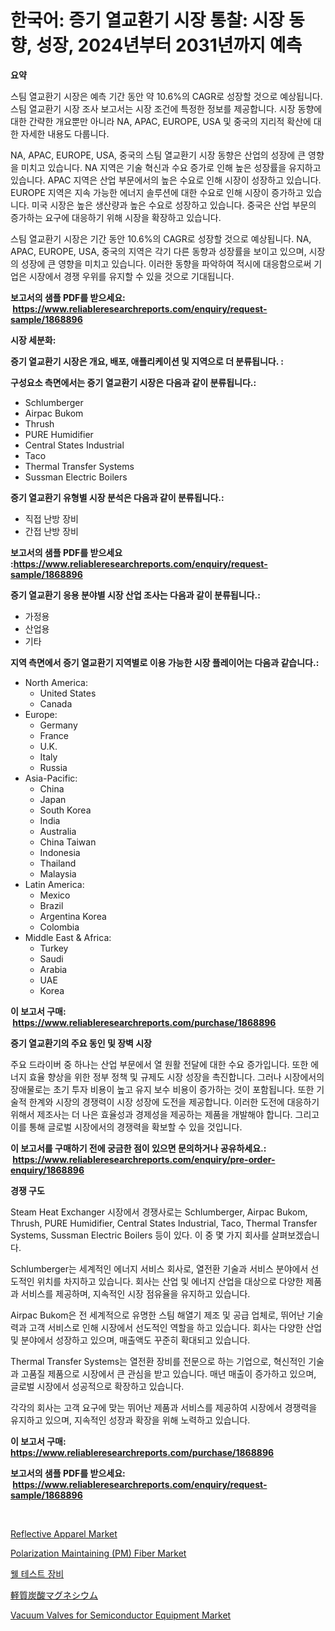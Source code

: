 <p><h1>한국어: 증기 열교환기 시장 통찰: 시장 동향, 성장, 2024년부터 2031년까지 예측</h1></p><p><strong>요약</strong></p>
<p><p>스팀 열교환기 시장은 예측 기간 동안 약 10.6%의 CAGR로 성장할 것으로 예상됩니다. 스팀 열교환기 시장 조사 보고서는 시장 조건에 특정한 정보를 제공합니다. 시장 동향에 대한 간략한 개요뿐만 아니라 NA, APAC, EUROPE, USA 및 중국의 지리적 확산에 대한 자세한 내용도 다룹니다.</p><p>NA, APAC, EUROPE, USA, 중국의 스팀 열교환기 시장 동향은 산업의 성장에 큰 영향을 미치고 있습니다. NA 지역은 기술 혁신과 수요 증가로 인해 높은 성장률을 유지하고 있습니다. APAC 지역은 산업 부문에서의 높은 수요로 인해 시장이 성장하고 있습니다. EUROPE 지역은 지속 가능한 에너지 솔루션에 대한 수요로 인해 시장이 증가하고 있습니다. 미국 시장은 높은 생산량과 높은 수요로 성장하고 있습니다. 중국은 산업 부문의 증가하는 요구에 대응하기 위해 시장을 확장하고 있습니다.</p><p>스팀 열교환기 시장은 기간 동안 10.6%의 CAGR로 성장할 것으로 예상됩니다. NA, APAC, EUROPE, USA, 중국의 지역은 각기 다른 동향과 성장률을 보이고 있으며, 시장의 성장에 큰 영향을 미치고 있습니다. 이러한 동향을 파악하여 적시에 대응함으로써 기업은 시장에서 경쟁 우위를 유지할 수 있을 것으로 기대됩니다.</p></p>
<p><strong>보고서의 샘플 PDF를 받으세요: &nbsp;<a href="https://www.reliableresearchreports.com/enquiry/request-sample/1868896">https://www.reliableresearchreports.com/enquiry/request-sample/1868896</a></strong></p>
<p><strong>시장 세분화:</strong></p>
<p><strong> 증기 열교환기 시장은 개요, 배포, 애플리케이션 및 지역으로 더 분류됩니다. :</strong></p>
<p><strong>구성요소 측면에서는 증기 열교환기 시장은 다음과 같이 분류됩니다.:</strong></p>
<p><ul><li>Schlumberger</li><li>Airpac Bukom</li><li>Thrush</li><li>PURE Humidifier</li><li>Central States Industrial</li><li>Taco</li><li>Thermal Transfer Systems</li><li>Sussman Electric Boilers</li></ul></p>
<p><strong> 증기 열교환기 유형별 시장 분석은 다음과 같이 분류됩니다.:</strong></p>
<p><ul><li>직접 난방 장비</li><li>간접 난방 장비</li></ul></p>
<p><strong>보고서의 샘플 PDF를 받으세요 :<a href="https://www.reliableresearchreports.com/enquiry/request-sample/1868896">https://www.reliableresearchreports.com/enquiry/request-sample/1868896</a></strong></p>
<p><strong> 증기 열교환기 응용 분야별 시장 산업 조사는 다음과 같이 분류됩니다.:</strong></p>
<p><ul><li>가정용</li><li>산업용</li><li>기타</li></ul></p>
<p><strong>지역 측면에서 증기 열교환기 지역별로 이용 가능한 시장 플레이어는 다음과 같습니다.:</strong></p>
<p><ul>
    <li>
        North America:
        <ul>
            <li>United States</li>
            <li>Canada</li>
        </ul>
    </li>
    <li>
        Europe:
        <ul>
            <li>Germany</li>
            <li>France</li>
            <li>U.K.</li>
            <li>Italy</li>
            <li>Russia</li>
        </ul>
    </li>
    <li>
        Asia-Pacific:
        <ul>
            <li>China</li>
            <li>Japan</li>
            <li>South Korea</li>
            <li>India</li>
            <li>Australia</li>
            <li>China Taiwan</li>
            <li>Indonesia</li>
            <li>Thailand</li>
            <li>Malaysia</li>
        </ul>
    </li>
    <li>
        Latin America:
        <ul>
            <li>Mexico</li>
            <li>Brazil</li>
            <li>Argentina Korea</li>
            <li>Colombia</li>
        </ul>
    </li>
    <li>
        Middle East & Africa:
        <ul>
            <li>Turkey</li>
            <li>Saudi</li>
            <li>Arabia</li>
            <li>UAE</li>
            <li>Korea</li>
        </ul>
    </li>
    </ul></p>
<p><strong>이 보고서 구매: &nbsp;<a href="https://www.reliableresearchreports.com/purchase/1868896">https://www.reliableresearchreports.com/purchase/1868896</a></strong></p>
<p><strong>증기 열교환기의 주요 동인 및 장벽 시장</strong></p>
<p><p>주요 드라이버 중 하나는 산업 부문에서 열 원활 전달에 대한 수요 증가입니다. 또한 에너지 효율 향상을 위한 정부 정책 및 규제도 시장 성장을 촉진합니다. 그러나 시장에서의 장애물로는 초기 투자 비용이 높고 유지 보수 비용이 증가하는 것이 포함됩니다. 또한 기술적 한계와 시장의 경쟁력이 시장 성장에 도전을 제공합니다. 이러한 도전에 대응하기 위해서 제조사는 더 나은 효율성과 경제성을 제공하는 제품을 개발해야 합니다. 그리고 이를 통해 글로벌 시장에서의 경쟁력을 확보할 수 있을 것입니다.</p></p>
<p><strong>이 보고서를 구매하기 전에 궁금한 점이 있으면 문의하거나 공유하세요.: &nbsp;<a href="https://www.reliableresearchreports.com/enquiry/pre-order-enquiry/1868896">https://www.reliableresearchreports.com/enquiry/pre-order-enquiry/1868896</a></strong></p>
<p><strong>경쟁 구도</strong></p>
<p><p>Steam Heat Exchanger 시장에서 경쟁사로는 Schlumberger, Airpac Bukom, Thrush, PURE Humidifier, Central States Industrial, Taco, Thermal Transfer Systems, Sussman Electric Boilers 등이 있다. 이 중 몇 가지 회사를 살펴보겠습니다.</p><p>Schlumberger는 세계적인 에너지 서비스 회사로, 열전환 기술과 서비스 분야에서 선도적인 위치를 차지하고 있습니다. 회사는 산업 및 에너지 산업을 대상으로 다양한 제품과 서비스를 제공하며, 지속적인 시장 점유율을 유지하고 있습니다. </p><p>Airpac Bukom은 전 세계적으로 유명한 스팀 해열기 제조 및 공급 업체로, 뛰어난 기술력과 고객 서비스로 인해 시장에서 선도적인 역할을 하고 있습니다. 회사는 다양한 산업 및 분야에서 성장하고 있으며, 매출액도 꾸준히 확대되고 있습니다.</p><p>Thermal Transfer Systems는 열전환 장비를 전문으로 하는 기업으로, 혁신적인 기술과 고품질 제품으로 시장에서 큰 관심을 받고 있습니다. 매년 매출이 증가하고 있으며, 글로벌 시장에서 성공적으로 확장하고 있습니다.</p><p>각각의 회사는 고객 요구에 맞는 뛰어난 제품과 서비스를 제공하여 시장에서 경쟁력을 유지하고 있으며, 지속적인 성장과 확장을 위해 노력하고 있습니다.</p></p>
<p><strong>이 보고서 구매: &nbsp; <a href="https://www.reliableresearchreports.com/purchase/1868896">https://www.reliableresearchreports.com/purchase/1868896</a></strong></p>
<p><strong>보고서의 샘플 PDF를 받으세요: &nbsp;<a href="https://www.reliableresearchreports.com/enquiry/request-sample/1868896">https://www.reliableresearchreports.com/enquiry/request-sample/1868896</a></strong><strong></strong></p>
<p>&nbsp;</p>
<p><p><a href="https://github.com/FassouRP/Market-Research-Report-List-3/blob/main/reflective-apparel-market.md">Reflective Apparel Market</a></p><p><a href="https://issuu.com/reportprime-2/docs/polarization-maintaining-pm-fiber-market-size-2030">Polarization Maintaining (PM) Fiber Market</a></p><p><a href="https://github.com/mpodehpw07370073/Market-Research-Report-List-1/blob/main/70515793067.md">웰 테스트 장비</a></p><p><a href="https://github.com/nxboeu02965442/Market-Research-Report-List-1/blob/main/24031823524.md">軽質炭酸マグネシウム</a></p><p><a href="https://issuu.com/reportprime-2/docs/vacuum-valves-for-semiconductor-equipment-market-s">Vacuum Valves for Semiconductor Equipment Market</a></p></p>
